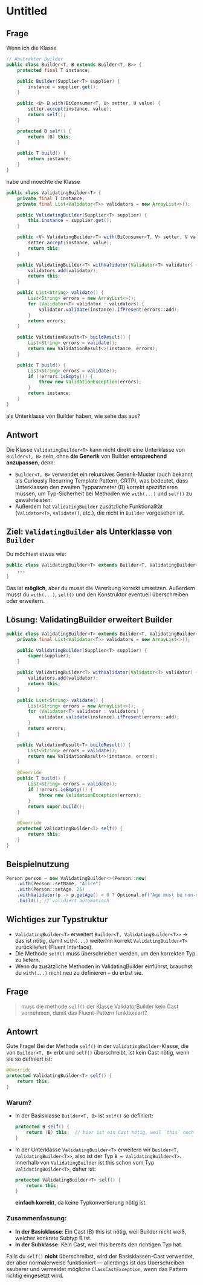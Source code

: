 # Untitled

## Frage

Wenn ich die Klasse 
```java
// Abstrakter Builder
public class Builder<T, B extends Builder<T, B>> {
    protected final T instance;

    public Builder(Supplier<T> supplier) {
        instance = supplier.get();
    }

    public <U> B with(BiConsumer<T, U> setter, U value) {
        setter.accept(instance, value);
        return self();
    }

    protected B self() {
        return (B) this;
    }

    public T build() {
        return instance;
    }
}
```

habe und moechte die Klasse 

```java
public class ValidatingBuilder<T> {
    private final T instance;
    private final List<Validator<T>> validators = new ArrayList<>();

    public ValidatingBuilder(Supplier<T> supplier) {
        this.instance = supplier.get();
    }

    public <V> ValidatingBuilder<T> with(BiConsumer<T, V> setter, V value) {
        setter.accept(instance, value);
        return this;
    }

    public ValidatingBuilder<T> withValidator(Validator<T> validator) {
        validators.add(validator);
        return this;
    }

    public List<String> validate() {
        List<String> errors = new ArrayList<>();
        for (Validator<T> validator : validators) {
            validator.validate(instance).ifPresent(errors::add);
        }
        return errors;
    }

    public ValidationResult<T> buildResult() {
        List<String> errors = validate();
        return new ValidationResult<>(instance, errors);
    }

    public T build() {
        List<String> errors = validate();
        if (!errors.isEmpty()) {
            throw new ValidationException(errors);
        }
        return instance;
    }
}
```
als Unterklasse von Builder haben, wie sehe das aus?

## Antwort

Die Klasse `ValidatingBuilder<T>` kann nicht direkt eine Unterklasse von
`Builder<T, B>` sein, ohne **die Generik** von Builder **entsprechend
anzupassen**, denn:

- `Builder<T, B>` verwendet ein rekursives Generik-Muster (auch bekannt als
  Curiously Recurring Template Pattern, CRTP), was bedeutet, dass Unterklassen
  den zweiten Typparameter (B) korrekt spezifizieren müssen, um Typ-Sicherheit
  bei Methoden wie `with(...)` und `self()` zu gewährleisten.
- Außerdem hat `ValidatingBuilder` zusätzliche Funktionalität (`Validator<T>`,
  `validate()`, etc.), die nicht in `Builder` vorgesehen ist.

## Ziel: `ValidatingBuilder` als Unterklasse von `Builder`

Du möchtest etwas wie:

```java
public class ValidatingBuilder<T> extends Builder<T, ValidatingBuilder<T>> {
    ...
}
```

Das ist **möglich**, aber du musst die Vererbung korrekt umsetzen. Außerdem
musst du `with(...)`, `self()` und den Konstruktor eventuell überschreiben oder
erweitern.

## Lösung: ValidatingBuilder erweitert Builder

```java
public class ValidatingBuilder<T> extends Builder<T, ValidatingBuilder<T>> {
    private final List<Validator<T>> validators = new ArrayList<>();

    public ValidatingBuilder(Supplier<T> supplier) {
        super(supplier);
    }

    public ValidatingBuilder<T> withValidator(Validator<T> validator) {
        validators.add(validator);
        return this;
    }

    public List<String> validate() {
        List<String> errors = new ArrayList<>();
        for (Validator<T> validator : validators) {
            validator.validate(instance).ifPresent(errors::add);
        }
        return errors;
    }

    public ValidationResult<T> buildResult() {
        List<String> errors = validate();
        return new ValidationResult<>(instance, errors);
    }

    @Override
    public T build() {
        List<String> errors = validate();
        if (!errors.isEmpty()) {
            throw new ValidationException(errors);
        }
        return super.build();
    }

    @Override
    protected ValidatingBuilder<T> self() {
        return this;
    }
}
```

## Beispielnutzung

```java
Person person = new ValidatingBuilder<>(Person::new)
    .with(Person::setName, "Alice")
    .with(Person::setAge, 25)
    .withValidator(p -> p.getAge() < 0 ? Optional.of("Age must be non-negative") : Optional.empty())
    .build(); // validiert automatisch
```

## Wichtiges zur Typstruktur

- `ValidatingBuilder<T>` erweitert `Builder<T, ValidatingBuilder<T>>` → das ist
  nötig, damit `with(...)` weiterhin korrekt `ValidatingBuilder<T>` zurückliefert
  (Fluent Interface).
- Die Methode `self()` muss überschrieben werden, um den korrekten Typ zu liefern.
- Wenn du zusätzliche Methoden in ValidatingBuilder einführst, brauchst du
  `with(...)` nicht neu zu definieren – du erbst sie.

## Frage

> muss die methode `self()` der Klasse ValidatorBuilder kein Cast vornehmen,
> damit das Fluent-Pattern funktioniert?

## Antowrt

Gute Frage! Bei der Methode `self()` in der `ValidatingBuilder`-Klasse, die von
`Builder<T, B>` erbt und `self()` überschreibt, ist kein Cast nötig, wenn sie
so definiert ist:

```java
@Override
protected ValidatingBuilder<T> self() {
    return this;
}
```

### Warum?

- In der Basisklasse `Builder<T, B>` ist `self()` so definiert:
  ```java
  protected B self() {
      return (B) this;  // hier ist ein Cast nötig, weil `this` noch vom Typ Builder ist
  }
  ```
- In der Unterklasse `ValidatingBuilder<T>` erweitern wir `Builder<T,
  ValidatingBuilder<T>>`, also ist der Typ `B = ValidatingBuilder<T>`. Innerhalb
  von `ValidatingBuilder` ist this schon vom Typ `ValidatingBuilder<T>`, daher
  ist:
  ```java
  protected ValidatingBuilder<T> self() {
      return this;
  }
  ```
  **einfach korrekt**, da keine Typkonvertierung nötig ist.

### Zusammenfassung:

- **In der Basisklasse**: Ein Cast (B) this ist nötig, weil Builder nicht weiß,
  welcher konkrete Subtyp B ist.
- **In der Subklasse**: Kein Cast, weil this bereits den richtigen Typ hat.

Falls du `self()` **nicht** überschreibst, wird der Basisklassen-Cast
verwendet, der aber normalerweise funktioniert — allerdings ist das
Überschreiben sauberer und vermeidet mögliche `ClassCastException`, wenn das
Pattern richtig eingesetzt wird.
